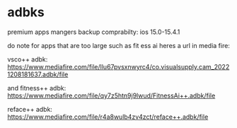 # adbks
premium apps mangers backup
comprabilty: ios 15.0-15.4.1


do note for apps that are too large such  as fit ess ai heres a url in media fire:

vsco++ adbk: https://www.mediafire.com/file/llu67pvsxnwyrc4/co.visualsupply.cam_20221208181637.adbk/file


and fitness++ adbk:
https://www.mediafire.com/file/qy7z5htn9j9lwud/FitnessAi++.adbk/file


reface++ adbk:
https://www.mediafire.com/file/r4a8wulb4zv4zct/reface++.adbk/file
